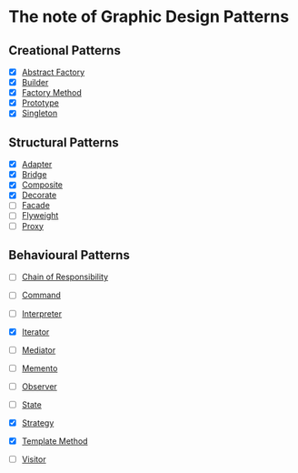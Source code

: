 # The note of Graphic Design Patterns

## Creational Patterns

- [x] [Abstract Factory](./src/abstractFactory)
- [x] [Builder](./src/builder)
- [x] [Factory Method](./src/factoryMethod)
- [x] [Prototype](./src/prototype)
- [x] [Singleton](./src/singleton)

## Structural Patterns

- [x] [Adapter](./src/adapter)
- [x] [Bridge](./src/bridge)
- [x] [Composite](./src/composite)
- [x] [Decorate](./src/decorate)
- [ ] [Facade](./src/facade)
- [ ] [Flyweight](./src/flyweight)
- [ ] [Proxy](./src/proxy)

## Behavioural Patterns

- [ ] [Chain of Responsibility](./src/chainOfResponsibility)
- [ ] [Command](./src/command)
- [ ] [Interpreter](./src/interpreter)
- [x] [Iterator](./src/iterator)
- [ ] [Mediator](./src/mediator)
- [ ] [Memento](./src/memento)
- [ ] [Observer](./src/observer)
- [ ] [State](./src/state)
- [x] [Strategy](./src/strategy)
- [x] [Template Method](./src/templateMethod)
- [ ] [Visitor](./src/visitor)

